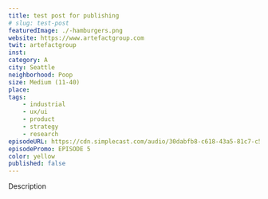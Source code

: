 ```yaml
---
title: test post for publishing
# slug: test-post
featuredImage: ./-hamburgers.png
website: https://www.artefactgroup.com
twit: artefactgroup
inst: 
category: A
city: Seattle
neighborhood: Poop
size: Medium (11-40)
place: 
tags:
    - industrial
    - ux/ui
    - product
    - strategy
    - research
episodeURL: https://cdn.simplecast.com/audio/30dabfb8-c618-43a5-81c7-c5c83750983a/episodes/fbcb8e91-6628-4147-aef6-d5b3a08c8986/audio/00ba3747-d513-4066-8027-a3e511e685f5/default_tc.mp3
episodePromo: EPISODE 5
color: yellow
published: false
---
```


Description
